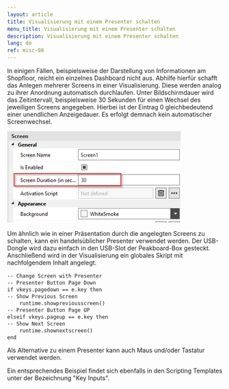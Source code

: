 ```yaml
---
layout: article
title: Visualisierung mit einem Presenter schalten
menu_title: Visualisierung mit einem Presenter schalten
description: Visualisierung mit einem Presenter schalten
lang: de
ref: misc-08
---
```


In einigen Fällen, beispielsweise der Darstellung von Informationen am Shopfloor, reicht ein einzelnes Dashboard nicht aus. 
Abhilfe hierfür schafft das Anlegen mehrerer Screens in einer Visualisierung.
Diese werden analog zu ihrer Anordnung automatisch durchlaufen. Unter Bildschirmdauer wird das Zeitintervall, beispielsweise 30 Sekunden für einen Wechsel des jeweiligen Screens angegeben.
Hierbei ist der Eintrag 0 gleichbedeutend einer unendlichen Anzeigedauer. Es erfolgt demnach kein automatischer Screenwechsel.

![Bildschirmdauer](/assets/images/misc/Presenter/screenduration.png)

Um ähnlich wie in einer Präsentation durch die angelegten Screens zu schalten, kann ein handelsüblicher Presenter verwendet werden. Der USB-Dongle wird dazu einfach in den USB-Slot der Peakboard-Box gesteckt.
Anschließend wird in der Visualisierung ein globales Skript mit nachfolgendem Inhalt angelegt. 

```
-- Change Screen with Presenter
-- Presenter Button Page Down
if vkeys.pagedown == e.key then
-- Show Previous Screen
	runtime.showpreviousscreen()
-- Presenter Button Page UP
elseif vkeys.pageup == e.key then
-- Show Next Screen
	runtime.shownextscreen()
end
```

Als Alternative zu einem Presenter kann auch Maus und/oder Tastatur verwendet werden.

Ein entsprechendes Beispiel findet sich ebenfalls in den Scripting Templates unter der Bezeichnung "Key Inputs".